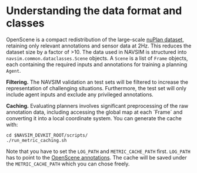 # Understanding the data format and classes

OpenScene is a compact redistribution of the large-scale [nuPlan dataset](https://motional-nuplan.s3.ap-northeast-1.amazonaws.com/index.html), retaining only relevant annotations and sensor data at 2Hz. This reduces the dataset size by a factor of >10. The data used in NAVSIM is structured into `navsim.common.dataclasses.Scene` objects. A `Scene` is a list of `Frame` objects, each containing the required inputs and annotations for training a planning `Agent`.

**Filtering.** The NAVSIM validation an test sets will be filtered to increase the representation of challenging situations. Furthermore, the test set will only include agent inputs and exclude any privileged annotations.

**Caching.** Evaluating planners involves significant preprocessing of the raw annotation data, including accessing the global map at each ´Frame´ and converting it into a local coordinate system. You can generate the cache with:
```
cd $NAVSIM_DEVKIT_ROOT/scripts/
./run_metric_caching.sh
```
Note that you have to set the `LOG_PATH` and `METRIC_CACHE_PATH` first. `LOG_PATH` has to point to the [OpenScene annotations](https://github.com/autonomousvision/navsim/blob/main/docs/install.md#1-download-the-demo-data). The cache will be saved under the `METRIC_CACHE_PATH` which you can chose freely.
